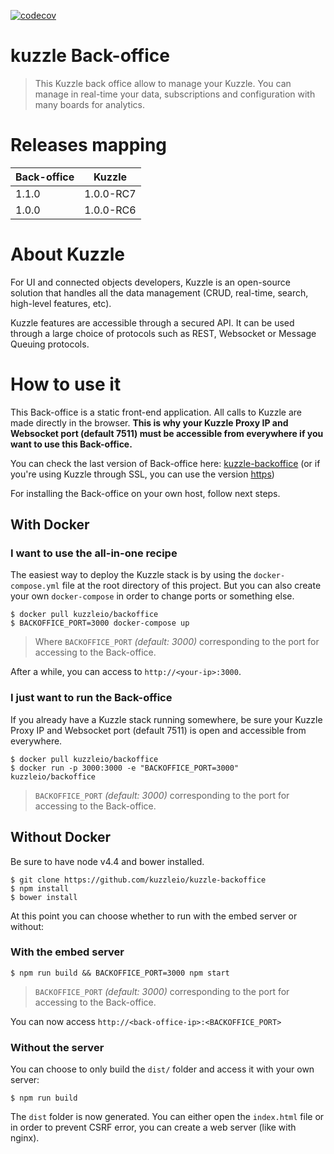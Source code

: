 [![codecov](https://codecov.io/gh/kuzzleio/kuzzle-backoffice/branch/master/graph/badge.svg)](https://codecov.io/gh/kuzzleio/kuzzle-backoffice)


# kuzzle Back-office

> This Kuzzle back office allow to manage your Kuzzle. You can manage in real-time your data, subscriptions and configuration with many boards for analytics.

# Releases mapping
| Back-office  | Kuzzle |
|---|---|
| 1.1.0 | 1.0.0-RC7 |
| 1.0.0 | 1.0.0-RC6 |


# About Kuzzle
For UI and connected objects developers, Kuzzle is an open-source solution that handles all the data management
(CRUD, real-time, search, high-level features, etc).

Kuzzle features are accessible through a secured API. It can be used through a large choice of protocols such as REST, Websocket or Message Queuing protocols.

# How to use it

This Back-office is a static front-end application. All calls to Kuzzle are made directly in the browser. **This is why your Kuzzle Proxy IP and Websocket port (default 7511) must be accessible from everywhere if you want to use this Back-office.**

You can check the last version of Back-office here: [kuzzle-backoffice](http://kuzzle-backoffice.netlify.com) (or if you're using Kuzzle through SSL, you can use the version [https](https://kuzzle-backoffice.netlify.com/))

For installing the Back-office on your own host, follow next steps.

## With Docker
### I want to use the all-in-one recipe
The easiest way to deploy the Kuzzle stack is by using the `docker-compose.yml` file at the root directory of this project. But you can also create your own `docker-compose` in order to change ports or something else.

```
$ docker pull kuzzleio/backoffice
$ BACKOFFICE_PORT=3000 docker-compose up
```

>Where `BACKOFFICE_PORT` _(default: 3000)_ corresponding to the port for accessing to the Back-office.

After a while, you can access to `http://<your-ip>:3000`.

### I just want to run the Back-office
If you already have a Kuzzle stack running somewhere, be sure your Kuzzle Proxy IP and Websocket port (default 7511) is open and accessible from everywhere.

```
$ docker pull kuzzleio/backoffice
$ docker run -p 3000:3000 -e "BACKOFFICE_PORT=3000" kuzzleio/backoffice
```
>`BACKOFFICE_PORT` _(default: 3000)_ corresponding to the port for accessing to the Back-office.

## Without Docker
Be sure to have node v4.4 and bower installed.

```
$ git clone https://github.com/kuzzleio/kuzzle-backoffice
$ npm install
$ bower install
```

At this point you can choose whether to run with the embed server or without:

### With the embed server
```
$ npm run build && BACKOFFICE_PORT=3000 npm start
```
>`BACKOFFICE_PORT` _(default: 3000)_ corresponding to the port for accessing to the Back-office.

You can now access `http://<back-office-ip>:<BACKOFFICE_PORT>`

### Without the server
You can choose to only build the `dist/` folder and access it with your own server:
```
$ npm run build
```

The `dist` folder is now generated. You can either open the `index.html` file or in order to prevent CSRF error, you can create a web server (like with nginx).